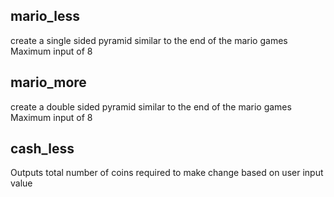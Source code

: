 ## mario_less

create a single sided pyramid similar to the end of the mario games
Maximum input of 8

## mario_more

create a double sided pyramid similar to the end of the mario games
Maximum input of 8

## cash_less

Outputs total number of coins required to make change based on user input value